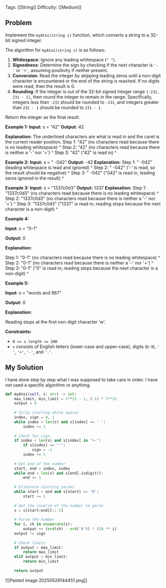 Tags: [[String]]
Difficulty: [[Medium]]
## Problem
Implement the `myAtoi(string s)` function, which converts a string to a 32-bit signed integer.

The algorithm for `myAtoi(string s)` is as follows:

1. **Whitespace**: Ignore any leading whitespace (`" "`).
2. **Signedness**: Determine the sign by checking if the next character is `'-'` or `'+'`, assuming positivity if neither present.
3. **Conversion**: Read the integer by skipping leading zeros until a non-digit character is encountered or the end of the string is reached. If no digits were read, then the result is 0.
4. **Rounding**: If the integer is out of the 32-bit signed integer range `[-231, 231 - 1]`, then round the integer to remain in the range. Specifically, integers less than `-231` should be rounded to `-231`, and integers greater than `231 - 1` should be rounded to `231 - 1`.

Return the integer as the final result.

**Example 1:**
**Input:** s = "42"
**Output:** 42

**Explanation:**
The underlined characters are what is read in and the caret is the current reader position.
Step 1: "42" (no characters read because there is no leading whitespace)
         ^
Step 2: "42" (no characters read because there is neither a '-' nor '+')
         ^
Step 3: "42" ("42" is read in)
           ^

**Example 2:**
**Input:** s = " -042"
**Output:** -42
**Explanation:**
Step 1: "   -042" (leading whitespace is read and ignored)
            ^
Step 2: "   -042" ('-' is read, so the result should be negative)
             ^
Step 3: "   -042" ("042" is read in, leading zeros ignored in the result)
               ^

**Example 3:**
**Input:** s = "1337c0d3"
**Output:** 1337
**Explanation:**
Step 1: "1337c0d3" (no characters read because there is no leading whitespace)
         ^
Step 2: "1337c0d3" (no characters read because there is neither a '-' nor '+')
         ^
Step 3: "1337c0d3" ("1337" is read in; reading stops because the next character is a non-digit)
             ^

**Example 4:**

**Input:** s = "0-1"

**Output:** 0

**Explanation:**

Step 1: "0-1" (no characters read because there is no leading whitespace)
         ^
Step 2: "0-1" (no characters read because there is neither a '-' nor '+')
         ^
Step 3: "0-1" ("0" is read in; reading stops because the next character is a non-digit)
          ^

**Example 5:**

**Input:** s = "words and 987"

**Output:** 0

**Explanation:**

Reading stops at the first non-digit character 'w'.

**Constraints:**

- `0 <= s.length <= 200`
- `s` consists of English letters (lower-case and upper-case), digits (`0-9`), `' '`, `'+'`, `'-'`, and `'.'`.

## My Solution
I have done step by step what I was supposed to take care in order. I have not used a specific algorithm or anything.

```python
def myAtoi(self, s: str) -> int:
	max_limit, min_limit = 2**31 - 1, (-1) * 2**31
	output = 0
	
	# Strip starting white spaces
	index, sign = 0, 1
	while index < len(s) and s[index] == ' ':
		index += 1
	
	# Check for sign
	if index < len(s) and s[index] in "+-":
		if s[index] == "-":
			sign = -1
		index += 1
	
	# Get end of the number
	start, end = index, index
	while end < len(s) and s[end].isdigit():
		end += 1
	
	# Eliminate starting zeroes
	while start < end and s[start] == '0':
		start += 1
	
	# Get the inverse of the number to parse
	s = s[start:end][::-1]
	
	# Parse the number
	for i, ch in enumerate(s):
		output += (ord(ch) - ord('0')) * (10 ** i)
	output *= sign
	
	# Check limits
	if output > max_limit:
		return max_limit
	elif output < min_limit:
		return min_limit
	
	return output
```

![[Pasted image 20250528144451.png]]

